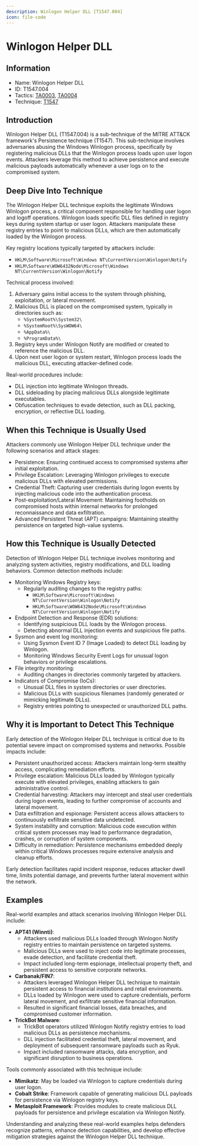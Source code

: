 ```yaml
---
description: Winlogon Helper DLL [T1547.004]
icon: file-code
---
```


# Winlogon Helper DLL

## Information

* Name: Winlogon Helper DLL
* ID: T1547.004
* Tactics: [TA0003](../), [TA0004](../../ta0004/)
* Technique: [T1547](./)

## Introduction

Winlogon Helper DLL (T1547.004) is a sub-technique of the MITRE ATT\&CK framework's Persistence technique (T1547). This sub-technique involves adversaries abusing the Windows Winlogon process, specifically by registering malicious DLLs that the Winlogon process loads upon user logon events. Attackers leverage this method to achieve persistence and execute malicious payloads automatically whenever a user logs on to the compromised system.

## Deep Dive Into Technique

The Winlogon Helper DLL technique exploits the legitimate Windows Winlogon process, a critical component responsible for handling user logon and logoff operations. Winlogon loads specific DLL files defined in registry keys during system startup or user logon. Attackers manipulate these registry entries to point to malicious DLLs, which are then automatically loaded by the Winlogon process.

Key registry locations typically targeted by attackers include:

* `HKLM\Software\Microsoft\Windows NT\CurrentVersion\Winlogon\Notify`
* `HKLM\Software\WOW6432Node\Microsoft\Windows NT\CurrentVersion\Winlogon\Notify`

Technical process involved:

1. Adversary gains initial access to the system through phishing, exploitation, or lateral movement.
2. Malicious DLL is placed on the compromised system, typically in directories such as:
   * `%SystemRoot%\System32\`
   * `%SystemRoot%\SysWOW64\`
   * `%AppData%\`
   * `%ProgramData%\`
3. Registry keys under Winlogon Notify are modified or created to reference the malicious DLL.
4. Upon next user logon or system restart, Winlogon process loads the malicious DLL, executing attacker-defined code.

Real-world procedures include:

* DLL injection into legitimate Winlogon threads.
* DLL sideloading by placing malicious DLLs alongside legitimate executables.
* Obfuscation techniques to evade detection, such as DLL packing, encryption, or reflective DLL loading.

## When this Technique is Usually Used

Attackers commonly use Winlogon Helper DLL technique under the following scenarios and attack stages:

* Persistence: Ensuring continued access to compromised systems after initial exploitation.
* Privilege Escalation: Leveraging Winlogon privileges to execute malicious DLLs with elevated permissions.
* Credential Theft: Capturing user credentials during logon events by injecting malicious code into the authentication process.
* Post-exploitation/Lateral Movement: Maintaining footholds on compromised hosts within internal networks for prolonged reconnaissance and data exfiltration.
* Advanced Persistent Threat (APT) campaigns: Maintaining stealthy persistence on targeted high-value systems.

## How this Technique is Usually Detected

Detection of Winlogon Helper DLL technique involves monitoring and analyzing system activities, registry modifications, and DLL loading behaviors. Common detection methods include:

* Monitoring Windows Registry keys:
  * Regularly auditing changes to the registry paths:
    * `HKLM\Software\Microsoft\Windows NT\CurrentVersion\Winlogon\Notify`
    * `HKLM\Software\WOW6432Node\Microsoft\Windows NT\CurrentVersion\Winlogon\Notify`
* Endpoint Detection and Response (EDR) solutions:
  * Identifying suspicious DLL loads by the Winlogon process.
  * Detecting abnormal DLL injection events and suspicious file paths.
* Sysmon and event log monitoring:
  * Using Sysmon Event ID 7 (Image Loaded) to detect DLL loading by Winlogon.
  * Monitoring Windows Security Event Logs for unusual logon behaviors or privilege escalations.
* File integrity monitoring:
  * Auditing changes in directories commonly targeted by attackers.
* Indicators of Compromise (IoCs):
  * Unusual DLL files in system directories or user directories.
  * Malicious DLLs with suspicious filenames (randomly generated or mimicking legitimate DLLs).
  * Registry entries pointing to unexpected or unauthorized DLL paths.

## Why it is Important to Detect This Technique

Early detection of the Winlogon Helper DLL technique is critical due to its potential severe impact on compromised systems and networks. Possible impacts include:

* Persistent unauthorized access: Attackers maintain long-term stealthy access, complicating remediation efforts.
* Privilege escalation: Malicious DLLs loaded by Winlogon typically execute with elevated privileges, enabling attackers to gain administrative control.
* Credential harvesting: Attackers may intercept and steal user credentials during logon events, leading to further compromise of accounts and lateral movement.
* Data exfiltration and espionage: Persistent access allows attackers to continuously exfiltrate sensitive data undetected.
* System instability and corruption: Malicious code execution within critical system processes may lead to performance degradation, crashes, or corruption of system components.
* Difficulty in remediation: Persistence mechanisms embedded deeply within critical Windows processes require extensive analysis and cleanup efforts.

Early detection facilitates rapid incident response, reduces attacker dwell time, limits potential damage, and prevents further lateral movement within the network.

## Examples

Real-world examples and attack scenarios involving Winlogon Helper DLL include:

* **APT41 (Winnti)**:
  * Attackers used malicious DLLs loaded through Winlogon Notify registry entries to maintain persistence on targeted systems.
  * Malicious DLLs were used to inject code into legitimate processes, evade detection, and facilitate credential theft.
  * Impact included long-term espionage, intellectual property theft, and persistent access to sensitive corporate networks.
* **Carbanak/FIN7**:
  * Attackers leveraged Winlogon Helper DLL technique to maintain persistent access to financial institutions and retail environments.
  * DLLs loaded by Winlogon were used to capture credentials, perform lateral movement, and exfiltrate sensitive financial information.
  * Resulted in significant financial losses, data breaches, and compromised customer information.
* **TrickBot Malware**:
  * TrickBot operators utilized Winlogon Notify registry entries to load malicious DLLs as persistence mechanisms.
  * DLL injection facilitated credential theft, lateral movement, and deployment of subsequent ransomware payloads such as Ryuk.
  * Impact included ransomware attacks, data encryption, and significant disruption to business operations.

Tools commonly associated with this technique include:

* **Mimikatz**: May be loaded via Winlogon to capture credentials during user logon.
* **Cobalt Strike**: Framework capable of generating malicious DLL payloads for persistence via Winlogon registry keys.
* **Metasploit Framework**: Provides modules to create malicious DLL payloads for persistence and privilege escalation via Winlogon Notify.

Understanding and analyzing these real-world examples helps defenders recognize patterns, enhance detection capabilities, and develop effective mitigation strategies against the Winlogon Helper DLL technique.
